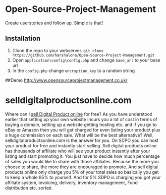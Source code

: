 # Open-Source-Project-Management
Create userstories and follow up. Simple is that!

## Installation
1. Clone the repo to your webserver. `git clone https://github.com/harshalone/Open-Source-Project-Management.git`
2. Open `application\config\config.php` and change `base_url` to your base url
3. In the `config.php` change `encryption_key` to a random string

##Demo
http://www.opensourceprojectmanagement.co.uk/


# selldigitalproductsonline.com



Where can I  [sell Digital Product online](https://www.selldigitalproductsonline.com/) for free?
As you have understood earlier that setting up your own website incurs you a lot of cost in terms of buying a domain, setting up a website getting hosting etc.  and if you go to eBay or Amazon then you will get charged for even listing your product plus a huge commission on each sale. What will be the best alternative?  Well, selldigitalproductsonline.com is the answer for you. On SDPO you can host your product for free and instantly start selling.  Sell digital products online has thousands of affiliate who will see your product instantly after your listing and start promoting it.  You just have to decide how much percentage of sales you would like to share with those affiliates.  Because the more you choose to share, the more they are encouraged to promote.  And sell digital products online only charge you 5% of your total sales so basically you get to keep a whole 95% to yourself. And for 5% SDPO is charging you got your affiliate system, invoicing, delivery, inventory management, Fund distribution etc. sorted.

